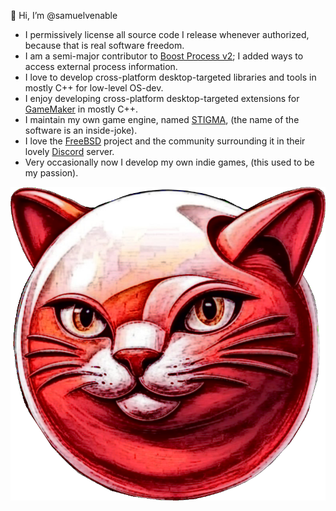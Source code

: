👋 Hi, I’m @samuelvenable

- I permissively license all source code I release whenever authorized, because that is real software freedom.
- I am a semi-major contributor to [Boost Process v2](https://github.com/boostorg/process); I added ways to access external process information.
- I love to develop cross-platform desktop-targeted libraries and tools in mostly C++ for low-level OS-dev.
- I enjoy developing cross-platform desktop-targeted extensions for [GameMaker](https://gamemaker.io) in mostly C++.
- I maintain my own game engine, named [STIGMA](https://github.com/samuelvenable/stigma-dev), (the name of the software is an inside-joke).
- I love the [FreeBSD](https://freebsd.org) project and the community surrounding it in their lovely [Discord](https://discord.com) server.
- Very occasionally now I develop my own indie games, (this used to be my passion).

![Kitty FreeBSD](freebsd-logo-rev.png)
